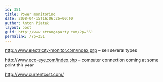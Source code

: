 ```yaml
---
id: 351
title: Power monitoring
date: 2008-04-15T16:06:26+00:00
author: Anton Piatek
layout: post
guid: http://www.strangeparty.com/?p=351
permalink: /?p=351
---
```

http://www.electricity-monitor.com/index.php &#8211; sell several types

http://www.eco-eye.com/index.php &#8211; computer connection coming at some point this year

http://www.currentcost.com/